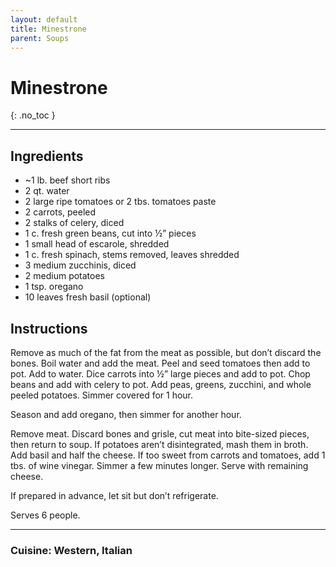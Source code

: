 ```yaml
---
layout: default
title: Minestrone
parent: Soups
---
```


# Minestrone
{: .no_toc }

---

## Ingredients
<ul>
	<li>~1 lb. beef short ribs</li>
	<li>2 qt. water</li>
	<li>2 large ripe tomatoes or 2 tbs. tomatoes paste</li>
	<li>2 carrots, peeled</li>
	<li>2 stalks of celery, diced</li>
	<li>1 c. fresh green beans, cut into ½” pieces</li>
	<li>1 small head of escarole, shredded</li>
	<li>1 c. fresh spinach, stems removed, leaves shredded</li>
	<li>3 medium zucchinis, diced</li>
	<li>2 medium potatoes</li>
	<li>1 tsp. oregano</li>
	<li>10 leaves fresh basil (optional)</li>
</ul>

## Instructions
Remove as much of the fat from the meat as possible, but don’t discard the bones. Boil water and add the meat. Peel and seed tomatoes then add to pot. Add to water. Dice carrots into ½” large pieces and add to pot. Chop beans and add with celery to pot. Add peas, greens, zucchini, and whole peeled potatoes. Simmer covered for 1 hour.

Season and add oregano, then simmer for another hour.

Remove meat. Discard bones and grisle, cut meat into bite-sized pieces, then return to soup. If potatoes aren’t disintegrated, mash them in broth. Add basil and half the cheese. If too sweet from carrots and tomatoes, add 1 tbs. of wine vinegar. Simmer a few minutes longer. Serve with remaining cheese.

If prepared in advance, let sit but don’t refrigerate.

Serves 6 people.

--- 

### Cuisine: Western, Italian